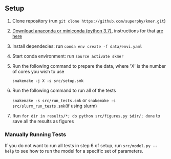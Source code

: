 ## Setup
1. Clone repository (run `git clone https://github.com/superphy/kmer.git`)
2. [Download anaconda or miniconda (python 3.7)](https://conda.io/miniconda.html (python 3.7)), instructions for that [are here](https://conda.io/docs/user-guide/install/index.html)
3. Install dependecies: run `conda env create -f data/envi.yaml`
4. Start conda environment: run `source activate skmer`
5. Run the following command to prepare the data, where 'X' is the number of cores you wish to use

   `snakemake -j X -s src/setup.smk`
6. Run the following command to run all of the tests

   `snakemake -s src/run_tests.smk` or `snakemake -s src/slurm_run_tests.smk`(if using slurm)
   
7. Run `for dir in results/*; do python src/figures.py $dir/; done` to save all the results as figures


### Manually Running Tests
If you do not want to run all tests in step 6 of setup, run `src/model.py --help` to see how to run the model for a specific set of parameters.

